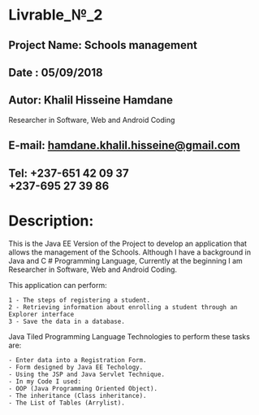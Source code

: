 # Livrable_№_2


Project Name: Schools management
-------------
Date : 05/09/2018
------
Autor: Khalil Hisseine Hamdane
------
Researcher in Software, Web and Android Coding

E-mail: hamdane.khalil.hisseine@gmail.com
------
Tel: +237-651 42 09 37  
	 +237-695 27 39 86
---

Description:
===========
This is the Java EE Version of the Project to develop an application that allows the management of the
Schools. Although I have a background in Java and C # Programming Language, Currently at the beginning 
I am Researcher in Software, Web and Android Coding.

This application can perform:

	1 - The steps of registering a student.
	2 - Retrieving information about enrolling a student through an Explorer interface
	3 - Save the data in a database.


Java Tiled Programming Language Technologies to perform these tasks are:

	- Enter data into a Registration Form.
	- Form designed by Java EE Techology.
	- Using the JSP and Java Servlet Technique.
	- In my Code I used:
	- OOP (Java Programming Oriented Object).
	- The inheritance (Class inheritance).
	- The List of Tables (Arrylist).